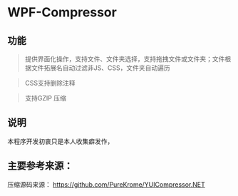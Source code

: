 # WPF-Compressor

## 功能

> 提供界面化操作，支持文件、文件夹选择，支持拖拽文件或文件夹；文件根据文件拓展名自动过滤非JS、CSS，文件夹自动遍历

> CSS支持删除注释

> 支持GZIP 压缩

## 说明

本程序开发初衷只是本人收集癖发作，

## 主要参考来源：

压缩源码来源： https://github.com/PureKrome/YUICompressor.NET

